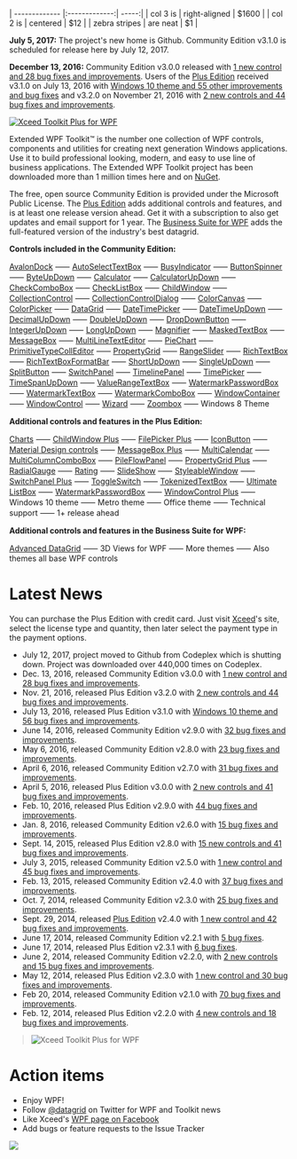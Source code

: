 | ------------- |:-------------:| -----:|
| col 3 is      | right-aligned | $1600 |
| col 2 is      | centered      |   $12 |
| zebra stripes | are neat      |    $1 |

**July 5, 2017:** The project's new home is Github. Community Edition v3.1.0 is scheduled for release here by July 12, 2017. 

**December 13, 2016:** Community Edition v3.0.0 released with [1 new control and 28 bug fixes and improvements](http://wpftoolkit.codeplex.com/wikipage?title=Improvements300). Users of the [Plus Edition](http://wpftoolkit.codeplex.com/wikipage?title=Compare%20Editions) received v3.1.0 on July 13, 2016 with [Windows 10 theme and 55 other improvements and bug fixes](http://wpftoolkit.codeplex.com/wikipage?title=Improvements300#Plus310) and v3.2.0 on November 21, 2016 with [2 new controls and 44 bug fixes and improvements](http://wpftoolkit.codeplex.com/wikipage?title=Improvements300#Plus320).

[![Xceed Toolkit Plus for WPF][1]][2]

  [1]: https://user-images.githubusercontent.com/21266763/27752263-1db10e9c-5dae-11e7-92f8-93671674a8be.png
  [2]: ../../wiki/Xceed-Toolkit-Plus-for-WPF (Learn about Xceed Toolkit Plus for WPF here on Github)

Extended WPF Toolkit™ is the number one collection of WPF controls, components and utilities for creating next generation Windows applications. Use it to build professional looking, modern, and easy to use line of business applications. The Extended WPF Toolkit project has been downloaded more than 1 million times here and on [NuGet](http://www.nuget.org/packages/Extended.Wpf.Toolkit/).

The free, open source Community Edition is provided under the Microsoft Public License. The [Plus Edition](https://wpftoolkit.codeplex.com/wikipage?title=Compare%20Editions) adds additional controls and features, and is at least one release version ahead. Get it with a subscription to also get updates and email support for 1 year. The [Business Suite for WPF](https://xceed.com/xceed-business-suite-for-wpf/) adds the full-featured version of the industry's best datagrid.

**Controls included in the Community Edition:**

[AvalonDock](../../wiki/AvalonDock) ⸺
[AutoSelectTextBox](../../wiki/AutoSelectTextBox) ⸺ 
[BusyIndicator](../../wiki/BusyIndicator) ⸺
[ButtonSpinner](../../wiki/ButtonSpinner) ⸺
[ByteUpDown](../../wiki/ByteUpDown) ⸺
[Calculator](../../wiki/Calculator) ⸺
[CalculatorUpDown](../../wiki/CalculatorUpDown) ⸺
[CheckComboBox](../../wiki/CheckComboBox) ⸺
[CheckListBox](../../wiki/CheckListBox) ⸺
[ChildWindow](../../wiki/ChildWindow) ⸺
[CollectionControl](../../wiki/CollectionControl) ⸺
[CollectionControlDialog](../../wiki/CollectionControlDialog) ⸺ 
[ColorCanvas](../../wiki/ColorCanvas) ⸺
[ColorPicker](../../wiki/ColorPicker) ⸺
[DataGrid](../../wiki/DataGrid) ⸺
[DateTimePicker](../../wiki/DateTimePicker) ⸺
[DateTimeUpDown](../../wiki/DateTimeUpDown) ⸺
[DecimalUpDown](../../wiki/DecimalUpDown) ⸺
[DoubleUpDown](../../wiki/DoubleUpDown) ⸺
[DropDownButton](../../wiki/DropDownButton) ⸺
[IntegerUpDown](../../wiki/IntegerUpDown) ⸺
[LongUpDown](../../wiki/LongUpDown) ⸺
[Magnifier](../../wiki/Magnifier) ⸺
[MaskedTextBox](../../wiki/MaskedTextBox) ⸺
[MessageBox](../../wiki/MessageBox) ⸺
[MultiLineTextEditor](../../wiki/MultiLineTextEditor) ⸺
[PieChart](../../wiki/PieChart) ⸺
[PrimitiveTypeCollEditor](../../wiki/PrimitiveTypeCollectionEditor) ⸺
[PropertyGrid](../../wiki/PropertyGrid) ⸺
[RangeSlider](../../wiki/RangeSlider) ⸺
[RichTextBox](../../wiki/RichTextBox) ⸺
[RichTextBoxFormatBar](../../wiki/RichTextBoxFormatBar) ⸺
[ShortUpDown](../../wiki/ShortUpDown) ⸺
[SingleUpDown](../../wiki/SingleUpDown) ⸺
[SplitButton](../../wiki/SplitButton) ⸺
[SwitchPanel](../../wiki/SwitchPanel) ⸺
[TimelinePanel](../../wiki/TimelinePanel) ⸺
[TimePicker](../../wiki/TimePicker) ⸺
[TimeSpanUpDown](../../wiki/TimeSpanUpDown) ⸺
[ValueRangeTextBox](../../wiki/ValueRangeTextBox) ⸺
[WatermarkPasswordBox](../../wiki/WatermarkPasswordBox) ⸺
[WatermarkTextBox](../../wiki/WatermarkTextBox) ⸺
[WatermarkComboBox](../../wiki/WatermarkComboBox) ⸺
[WindowContainer](../../wiki/WindowContainer) ⸺
[WindowControl](../../wiki/WindowControl) ⸺
[Wizard](../../wiki/Wizard) ⸺
[Zoombox](../../wiki/Zoombox) ⸺
Windows 8 Theme

**Additional controls and features in the Plus Edition:**

[Charts](Charts) ⸺
[ChildWindow Plus](ChildWindow-Plus) ⸺
[FilePicker Plus](FilePicker-Plus) ⸺
[IconButton](IconButton) ⸺
[Material Design controls](Material-Design-controls) ⸺
[MessageBox Plus](MessageBox-Plus) ⸺
[MultiCalendar](MultiCalendar) ⸺
[MultiColumnComboBox](MultiColumnComboBox) ⸺
[PileFlowPanel](PileFlowPanel) ⸺
[PropertyGrid Plus](PropertyGrid-Plus) ⸺
[RadialGauge](RadialGauge) ⸺
[Rating](Rating) ⸺
[SlideShow](SlideShow) ⸺
[StyleableWindow](StyleableWindow) ⸺
[SwitchPanel Plus](SwitchPanel-Plus) ⸺
[ToggleSwitch](ToggleSwitch) ⸺
[TokenizedTextBox](TokenizedTextBox) ⸺
[Ultimate ListBox](Ultimate-ListBox) ⸺
[WatermarkPasswordBox](WatermarkPasswordBox) ⸺
[WindowControl Plus](WindowControl-Plus) ⸺
Windows 10 theme  ⸺
Metro theme  ⸺
Office theme  ⸺
Technical support  ⸺
1+ release ahead

**Additional controls and features in the Business Suite for WPF:**

[Advanced DataGrid](Advanced-DataGrid)  ⸺
3D Views for WPF  ⸺
More themes  ⸺
Also themes all base WPF controls 

# Latest News

You can purchase the Plus Edition with credit card. Just visit [Xceed](https://xceed.com/product/xceed-toolkit-plus-for-wpf/)'s site, select the license type and quantity, then later select the payment type in the payment options.

* July 12, 2017, project moved to Github from Codeplex which is shutting down. Project was downloaded over 440,000 times on Codeplex. 
* Dec. 13, 2016, released Community Edition v3.0.0 with [1 new control and 28 bug fixes and improvements](../../wiki/Improvements-in-v3.0.0).
* Nov. 21, 2016, released Plus Edition v3.2.0 with [2 new controls and 44 bug fixes and improvements](../../wiki/Improvements-in-v3.0.0#Plus320).
* July 13, 2016, released Plus Edition v3.1.0 with [Windows 10 theme and 56 bug fixes and improvements](../../wiki/Improvements-in-v2.9.0#Plus310).
* June 14, 2016, released Community Edition v2.9.0 with [32 bug fixes and improvements](../../wiki/Improvements-in-v2.9.0).
* May 6, 2016, released Community Edition v2.8.0 with [23 bug fixes and improvements](../../wiki/Improvements-in-v2.8.0).
* April 6, 2016, released Community Edition v2.7.0 with [31 bug fixes and improvements](../../wiki/Improvements-in-v2.7.0).
* April 5, 2016, released Plus Edition v3.0.0 with [2 new controls and 41 bug fixes and improvements](../../wiki/Improvements-in-v2.7.0#Plus300). 
* Feb. 10, 2016, released Plus Edition v2.9.0 with [44 bug fixes and improvements](../../wiki/Improvements-in-v2.7.0#Plus290). 
* Jan. 8, 2016, released Community Edition v2.6.0 with [15 bug fixes and improvements](../../wiki/Improvements-in-v2.6.0).
* Sept. 14, 2015, released Plus Edition v2.8.0 with [15 new controls and 41 bug fixes and improvements](../../wiki/Improvements-in-v2.6.0#Plus280). 
* July 3, 2015, released Community Edition v2.5.0 with [1 new control and 45 bug fixes and improvements](../../wiki/Improvements-in-v2.5.0#Community250).
* Feb. 13, 2015, released Community Edition v2.4.0 with [37 bug fixes and improvements](../../wiki/Improvements-in-v2.4.0#Community240).
* Oct. 7, 2014, released Community Edition v2.3.0 with [25 bug fixes and improvements](../../wiki/Improvements-in-v2.3.0#Community230).
* Sept. 29, 2014, released [Plus Edition](../../wiki/Xceed-Toolkit-Plus-for-WPF) v2.4.0 with [1 new control and 42 bug fixes and improvements](../../wiki/Improvements-in-v2.3.0#Plus240).
* June 17, 2014, released Community Edition v2.2.1 with [5 bug fixes](../../wiki/Improvements-in-v2.2.0#Community221).
* June 17, 2014, released Plus Edition v2.3.1 with [6 bug fixes](../../wiki/Improvements-in-v2.2.0#Plus231).
* June 2, 2014, released Community Edition v2.2.0, with [2 new controls and 15 bug fixes and improvements](../../wiki/Improvements-in-v2.2.0#Community220).
* May 12, 2014, released Plus Edition v2.3.0 with [1 new control and 30 bug fixes and improvements](../../wiki/Improvements-in-v2.2.0#Plus230).
* Feb 20, 2014, released Community Edition v2.1.0 with [70 bug fixes and improvements](../../wiki/Improvements-in-v2.1.0#Community210).
* Feb. 12, 2014, released Plus Edition v2.2.0 with [4 new controls and 18 bug fixes and improvements](../../wiki/Improvements-in-v2.2.0#Plus220). 

>![Xceed Toolkit Plus for WPF](Home_product_wpf_toolkit_plus_horizontal-300x53.png|https://xceed.com/xceed-toolkit-plus-for-wpf/)

# Action items

* Enjoy WPF!
* Follow [@datagrid](http://twitter.com/datagrid) on Twitter for WPF and Toolkit news
* Like Xceed's [WPF page on Facebook](http://facebook.com/datagrids)
* Add bugs or feature requests to the Issue Tracker

![](Home_community-full.png)
